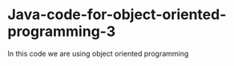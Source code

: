 # Java-code-for-object-oriented-programming-3

In this code we are using object oriented programming
